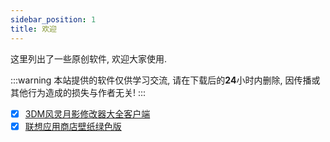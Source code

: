 ```yaml
---
sidebar_position: 1
title: 欢迎
---
```


这里列出了一些原创软件, 欢迎大家使用.

:::warning
本站提供的软件仅供学习交流, 请在下载后的**24**小时内删除, 因传播或其他行为造成的损失与作者无关!
:::

- [x] [3DM风灵月影修改器大全客户端](/docs/category/3DM风灵月影修改器大全客户端)
- [x] [联想应用商店壁纸绿色版](/docs/category/联想应用商店壁纸绿色版)
